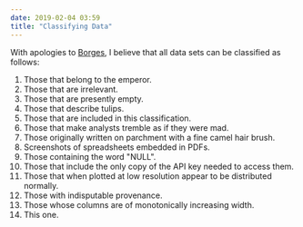 ```yaml
---
date: 2019-02-04 03:59
title: "Classifying Data"
---
```


With apologies to [Borges](https://en.wikipedia.org/wiki/Celestial_Emporium_of_Benevolent_Knowledge),
I believe that all data sets can be classified as follows:

1.  Those that belong to the emperor.
2.  Those that are irrelevant.
3.  Those that are presently empty.
4.  Those that describe tulips.
5.  Those that are included in this classification.
6.  Those that make analysts tremble as if they were mad.
7.  Those originally written on parchment with a fine camel hair brush.
8.  Screenshots of spreadsheets embedded in PDFs.
9.  Those containing the word "NULL".
10. Those that include the only copy of the API key needed to access them.
11. Those that when plotted at low resolution appear to be distributed normally.
12. Those with indisputable provenance.
13. Those whose columns are of monotonically increasing width.
14. This one.
